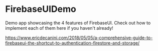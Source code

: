 # FirebaseUIDemo
Demo app showcasing the 4 features of FirebaseUI. Check out how to implement each of them here if you haven't already!

https://www.ericdecanini.com/2018/05/05/a-comprehensive-guide-to-firebaseui-the-shortcut-to-authentication-firestore-and-storage/
